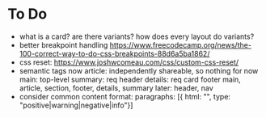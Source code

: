 # To Do

- what is a card? are there variants? how does every layout do variants?
- better breakpoint handling https://www.freecodecamp.org/news/the-100-correct-way-to-do-css-breakpoints-88d6a5ba1862/
- css reset: https://www.joshwcomeau.com/css/custom-css-reset/
- semantic tags
    now
        article: independently shareable, so nothing for now
        main: top-level
        summary: req header
        details: req card
        footer
    main, article, section, footer, details, summary
    later: header, nav
- consider common content format:
    paragraphs: [{ html: "", type: "positive|warning|negative|info"}]
